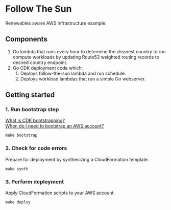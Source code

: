 # Follow The Sun

Renewables aware AWS infrastructure example.

## Components

1. Go lambda that runs every hour to determine the cleanest country to run compute workloads by updating Route53
   weighted routing records to desired country endpoint.
2. Go CDK deployment code which:
   1. Deploys follow-the-sun lambda and run schedule.
   1. Deploys workload lambdas that run a simple Go webserver.

## Getting started

### 1. Run bootstrap step

[What is CDK bootstrapping?][1]<br>
[When do I need to bootstrap an AWS account?][2]

```
make bootstrap
```

### 2. Check for code errors

Prepare for deployment by synthesizing a CloudFormation template.

```
make synth
```

[1]: https://docs.aws.amazon.com/cdk/v2/guide/bootstrapping.html
[2]: https://docs.aws.amazon.com/cdk/v2/guide/bootstrapping-env.html#bootstrapping-env-when

### 3. Perform deployment

Apply CloudFormation scripts to your AWS account.

```
make deploy
```
